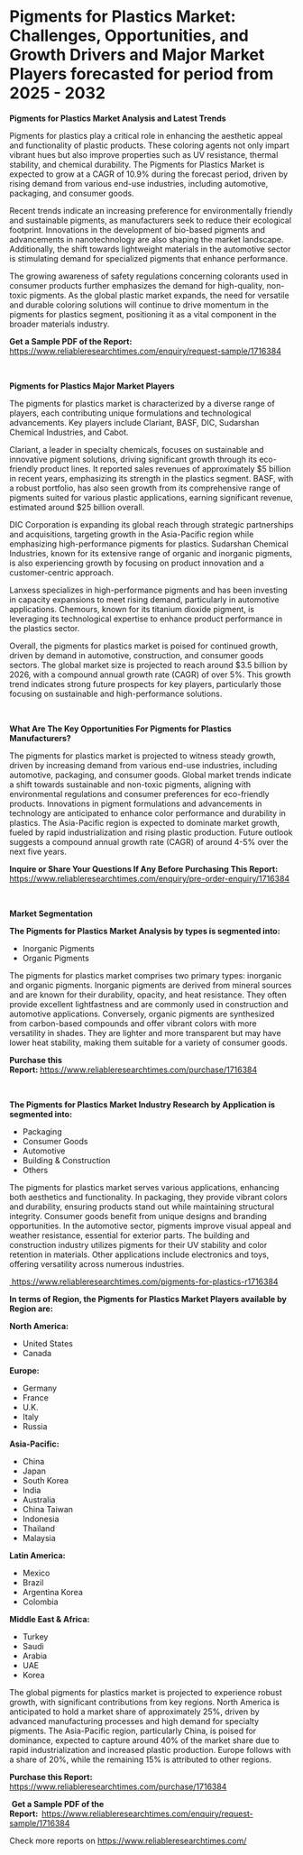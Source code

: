 <p><h1>Pigments for Plastics Market: Challenges, Opportunities, and Growth Drivers and Major Market Players forecasted for period from 2025 - 2032</h1></p><p><strong>Pigments for Plastics Market Analysis and Latest Trends</strong></p>
<p><p>Pigments for plastics play a critical role in enhancing the aesthetic appeal and functionality of plastic products. These coloring agents not only impart vibrant hues but also improve properties such as UV resistance, thermal stability, and chemical durability. The Pigments for Plastics Market is expected to grow at a CAGR of 10.9% during the forecast period, driven by rising demand from various end-use industries, including automotive, packaging, and consumer goods.</p><p>Recent trends indicate an increasing preference for environmentally friendly and sustainable pigments, as manufacturers seek to reduce their ecological footprint. Innovations in the development of bio-based pigments and advancements in nanotechnology are also shaping the market landscape. Additionally, the shift towards lightweight materials in the automotive sector is stimulating demand for specialized pigments that enhance performance. </p><p>The growing awareness of safety regulations concerning colorants used in consumer products further emphasizes the demand for high-quality, non-toxic pigments. As the global plastic market expands, the need for versatile and durable coloring solutions will continue to drive momentum in the pigments for plastics segment, positioning it as a vital component in the broader materials industry.</p></p>
<p><strong>Get a Sample PDF of the Report:&nbsp;</strong> <a href="https://www.reliableresearchtimes.com/enquiry/request-sample/1716384?utm_campaign=3542&utm_medium=2&utm_source=Github&utm_content=ia&utm_term=31032025&utm_id=pigments-for-plastics">https://www.reliableresearchtimes.com/enquiry/request-sample/1716384</a></p>
<p>&nbsp;</p>
<p><strong>Pigments for Plastics Major Market Players</strong></p>
<p><p>The pigments for plastics market is characterized by a diverse range of players, each contributing unique formulations and technological advancements. Key players include Clariant, BASF, DIC, Sudarshan Chemical Industries, and Cabot. </p><p>Clariant, a leader in specialty chemicals, focuses on sustainable and innovative pigment solutions, driving significant growth through its eco-friendly product lines. It reported sales revenues of approximately $5 billion in recent years, emphasizing its strength in the plastics segment. BASF, with a robust portfolio, has also seen growth from its comprehensive range of pigments suited for various plastic applications, earning significant revenue, estimated around $25 billion overall.</p><p>DIC Corporation is expanding its global reach through strategic partnerships and acquisitions, targeting growth in the Asia-Pacific region while emphasizing high-performance pigments for plastics. Sudarshan Chemical Industries, known for its extensive range of organic and inorganic pigments, is also experiencing growth by focusing on product innovation and a customer-centric approach.</p><p>Lanxess specializes in high-performance pigments and has been investing in capacity expansions to meet rising demand, particularly in automotive applications. Chemours, known for its titanium dioxide pigment, is leveraging its technological expertise to enhance product performance in the plastics sector.</p><p>Overall, the pigments for plastics market is poised for continued growth, driven by demand in automotive, construction, and consumer goods sectors. The global market size is projected to reach around $3.5 billion by 2026, with a compound annual growth rate (CAGR) of over 5%. This growth trend indicates strong future prospects for key players, particularly those focusing on sustainable and high-performance solutions.</p></p>
<p>&nbsp;</p>
<p><strong>What Are The Key Opportunities For Pigments for Plastics Manufacturers?</strong></p>
<p><p>The pigments for plastics market is projected to witness steady growth, driven by increasing demand from various end-use industries, including automotive, packaging, and consumer goods. Global market trends indicate a shift towards sustainable and non-toxic pigments, aligning with environmental regulations and consumer preferences for eco-friendly products. Innovations in pigment formulations and advancements in technology are anticipated to enhance color performance and durability in plastics. The Asia-Pacific region is expected to dominate market growth, fueled by rapid industrialization and rising plastic production. Future outlook suggests a compound annual growth rate (CAGR) of around 4-5% over the next five years.</p></p>
<p><strong>Inquire or Share Your Questions If Any Before Purchasing This Report:</strong> <a href="https://www.reliableresearchtimes.com/enquiry/pre-order-enquiry/1716384?utm_campaign=3542&utm_medium=2&utm_source=Github&utm_content=ia&utm_term=31032025&utm_id=pigments-for-plastics">https://www.reliableresearchtimes.com/enquiry/pre-order-enquiry/1716384</a></p>
<p>&nbsp;</p>
<p><strong>Market Segmentation</strong></p>
<p><strong>The Pigments for Plastics Market Analysis by types is segmented into:</strong></p>
<p><ul><li>Inorganic Pigments</li><li>Organic Pigments</li></ul></p>
<p><p>The pigments for plastics market comprises two primary types: inorganic and organic pigments. Inorganic pigments are derived from mineral sources and are known for their durability, opacity, and heat resistance. They often provide excellent lightfastness and are commonly used in construction and automotive applications. Conversely, organic pigments are synthesized from carbon-based compounds and offer vibrant colors with more versatility in shades. They are lighter and more transparent but may have lower heat stability, making them suitable for a variety of consumer goods.</p></p>
<p><strong>Purchase this Report:&nbsp;</strong><a href="https://www.reliableresearchtimes.com/purchase/1716384?utm_campaign=3542&utm_medium=2&utm_source=Github&utm_content=ia&utm_term=31032025&utm_id=pigments-for-plastics">https://www.reliableresearchtimes.com/purchase/1716384</a></p>
<p>&nbsp;</p>
<p><strong>The Pigments for Plastics Market Industry Research by Application is segmented into:</strong></p>
<p><ul><li>Packaging</li><li>Consumer Goods</li><li>Automotive</li><li>Building & Construction</li><li>Others</li></ul></p>
<p><p>The pigments for plastics market serves various applications, enhancing both aesthetics and functionality. In packaging, they provide vibrant colors and durability, ensuring products stand out while maintaining structural integrity. Consumer goods benefit from unique designs and branding opportunities. In the automotive sector, pigments improve visual appeal and weather resistance, essential for exterior parts. The building and construction industry utilizes pigments for their UV stability and color retention in materials. Other applications include electronics and toys, offering versatility across numerous industries.</p></p>
<p><a href="https://www.reliableresearchtimes.com/pigments-for-plastics-r1716384?utm_campaign=3542&utm_medium=2&utm_source=Github&utm_content=ia&utm_term=31032025&utm_id=pigments-for-plastics">&nbsp;https://www.reliableresearchtimes.com/pigments-for-plastics-r1716384</a></p>
<p><strong>In terms of Region, the Pigments for Plastics Market Players available by Region are:</strong></p>
<p>
    <p> <strong> North America: </strong>
        <ul>
            <li>United States</li>
            <li>Canada</li>
        </ul>
        </p> 
    <p> <strong> Europe: </strong>
        <ul>
            <li>Germany</li>
            <li>France</li>
            <li>U.K.</li>
            <li>Italy</li>
            <li>Russia</li>
        </ul>
        </p> 
    <p> <strong> Asia-Pacific: </strong>
        <ul>
            <li>China</li>
            <li>Japan</li>
            <li>South Korea</li>
            <li>India</li>
            <li>Australia</li>
            <li>China Taiwan</li>
            <li>Indonesia</li>
            <li>Thailand</li>
            <li>Malaysia</li>
        </ul>
        </p> 
    <p> <strong> Latin America: </strong>
        <ul>
            <li>Mexico</li>
            <li>Brazil</li>
            <li>Argentina Korea</li>
            <li>Colombia</li>
        </ul>
        </p> 
    <p> <strong> Middle East & Africa: </strong>
        <ul>
            <li>Turkey</li>
            <li>Saudi</li>
            <li>Arabia</li>
            <li>UAE</li>
            <li>Korea</li>
        </ul>
    </p>
    </p>
<p><p>The global pigments for plastics market is projected to experience robust growth, with significant contributions from key regions. North America is anticipated to hold a market share of approximately 25%, driven by advanced manufacturing processes and high demand for specialty pigments. The Asia-Pacific region, particularly China, is poised for dominance, expected to capture around 40% of the market share due to rapid industrialization and increased plastic production. Europe follows with a share of 20%, while the remaining 15% is attributed to other regions.</p></p>
<p><strong>Purchase this Report: </strong><a href="https://www.reliableresearchtimes.com/purchase/1716384?utm_campaign=3542&utm_medium=2&utm_source=Github&utm_content=ia&utm_term=31032025&utm_id=pigments-for-plastics">https://www.reliableresearchtimes.com/purchase/1716384</a></p>
<p>&nbsp;<strong>Get a Sample PDF of the Report:&nbsp;&nbsp;</strong><a href="https://www.reliableresearchtimes.com/enquiry/request-sample/1716384?utm_campaign=3542&utm_medium=2&utm_source=Github&utm_content=ia&utm_term=31032025&utm_id=pigments-for-plastics">https://www.reliableresearchtimes.com/enquiry/request-sample/1716384</a></p>
<p><strong></strong></p>
<p>Check more reports on <a href="https://www.reliableresearchtimes.com/?utm_campaign=3542&utm_medium=2&utm_source=Github&utm_content=ia&utm_term=31032025&utm_id=pigments-for-plastics">https://www.reliableresearchtimes.com/</a></p>